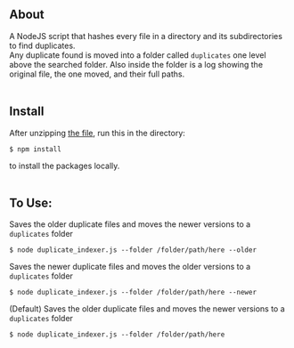 ## About

A NodeJS script that hashes every file in a directory and its subdirectories to find duplicates. <br>
Any duplicate found is moved into a folder called `duplicates` one level above the searched folder. Also inside the folder is a log showing the original file, the one moved, and their full paths.
<br><br>

## Install

After unzipping [the file](https://github.com/devedge/Scripts/raw/master/Duplicate%20File%20Indexer/data/DuplicateFileIndexer.zip), run this in the directory:

`$ npm install`

to install the packages locally.
<br><br>


## To Use:

Saves the older duplicate files and moves the newer versions to a `duplicates` folder
```
$ node duplicate_indexer.js --folder /folder/path/here --older
```

Saves the newer duplicate files and moves the older versions to a `duplicates` folder
```
$ node duplicate_indexer.js --folder /folder/path/here --newer
```

(Default) Saves the older duplicate files and moves the newer versions to a `duplicates` folder
```
$ node duplicate_indexer.js --folder /folder/path/here
```
